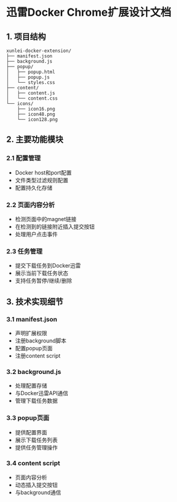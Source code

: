 # 迅雷Docker Chrome扩展设计文档

## 1. 项目结构
```
xunlei-docker-extension/
├── manifest.json
├── background.js
├── popup/
│   ├── popup.html
│   ├── popup.js
│   └── styles.css
├── content/
│   ├── content.js
│   └── content.css
└── icons/
    ├── icon16.png
    ├── icon48.png
    └── icon128.png
```

## 2. 主要功能模块

### 2.1 配置管理
- Docker host和port配置
- 文件类型过滤规则配置
- 配置持久化存储

### 2.2 页面内容分析
- 检测页面中的magnet链接
- 在检测到的链接附近插入提交按钮
- 处理用户点击事件

### 2.3 任务管理
- 提交下载任务到Docker迅雷
- 展示当前下载任务状态
- 支持任务暂停/继续/删除

## 3. 技术实现细节

### 3.1 manifest.json
- 声明扩展权限
- 注册background脚本
- 配置popup页面
- 注册content script

### 3.2 background.js
- 处理配置存储
- 与Docker迅雷API通信
- 管理下载任务数据

### 3.3 popup页面
- 提供配置界面
- 展示下载任务列表
- 提供任务管理操作

### 3.4 content script
- 页面内容分析
- 动态插入提交按钮
- 与background通信